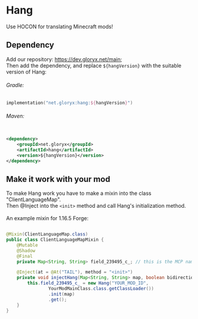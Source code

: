 # Hang

Use HOCON for translating Minecraft mods!

## Dependency

Add our repository: https://dev.gloryx.net/main; \
Then add the dependency, and replace `${hangVersion}` with the suitable version of Hang:

###### Gradle:

```kotlin
implementation("net.gloryx:hang:${hangVersion}")
```

###### Maven:

```xml

<dependency>
    <groupId>net.gloryx</groupId>
    <artifactId>hang</artifactId>
    <version>${hangVersion}</version>
</dependency>
```

## Make it work with your mod

To make Hang work you have to make a mixin into the class "ClientLanguageMap". \
Then @Inject into the `<init>` method and call Hang's initialization method. \
\
An example mixin for 1.16.5 Forge:

```java

@Mixin(ClientLanguageMap.class)
public class ClientLanguageMapMixin {
    @Mutable
    @Shadow
    @Final
    private Map<String, String> field_239495_c_; // this is the MCP name for the property "map"

    @Inject(at = @At("TAIL"), method = "<init>")
    private void injectHang(Map<String, String> map, boolean bidirectional, CallbackInfo info) {
        this.field_239495_c_ = new Hang("YOUR_MOD_ID",
                YourModMainClass.class.getClassLoader())
                .init(map)
                .get();
    }
}
```